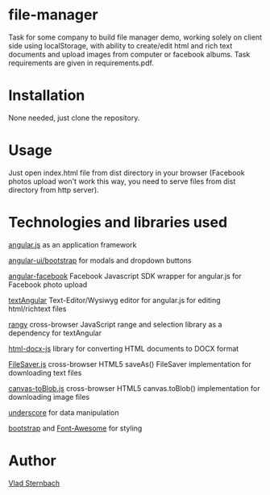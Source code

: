 file-manager
============

Task for some company to build file manager demo, working solely on client side using localStorage, with ability to create/edit html and rich text documents and upload images from computer or facebook albums.
Task requirements are given in requirements.pdf.


Installation
============

None needed, just clone the repository.

Usage
============

Just open index.html file from dist directory in your browser (Facebook photos upload won't work this way, you need to serve files from dist directory from http server).


Technologies and libraries used
=====

[angular.js](https://github.com/angular/angular.js) as an application framework

[angular-ui/bootstrap](https://github.com/angular-ui/bootstrap) for modals and dropdown buttons

[angular-facebook](https://github.com/Ciul/angular-facebook) Facebook Javascript SDK wrapper for angular.js for Facebook photo upload

[textAngular](https://github.com/fraywing/textAngular) Text-Editor/Wysiwyg editor for angular.js for editing html/richtext files

[rangy](https://github.com/Dakuan/Rangy-bower) cross-browser JavaScript range and selection library as a dependency for textAngular

[html-docx-js](https://github.com/evidenceprime/html-docx-js) library for converting HTML documents to DOCX format

[FileSaver.js](https://github.com/eligrey/FileSaver.js) cross-browser HTML5 saveAs() FileSaver implementation for downloading text files

[canvas-toBlob.js](https://github.com/eligrey/canvas-toBlob.js) cross-browser HTML5 canvas.toBlob() implementation for downloading image files

[underscore](https://github.com/jashkenas/underscore) for data manipulation

[bootstrap](https://github.com/twbs/bootstrap) and [Font-Awesome](https://github.com/FortAwesome/Font-Awesome) for styling


Author
======

[Vlad Sternbach](http://github.com/gr82bu)
